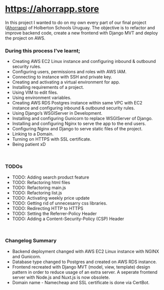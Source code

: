 # https://ahorrapp.store

In this project I wanted to do on my own every part of our final project ([Ahorrapp](https://github.com/sahinmeric/Ahorrapp)) of Holberton Schools Uruguay. The objective is to refactor and improve backend code, create a new frontend with Django MVT and deploy the project on AWS.  

### During this process I've learnt;  
 * Creating AWS EC2 Linux instance and configuring inbound & outbound security rules.
 * Configuring users, permissions and roles with AWS IAM. 
 * Connecting to instance with SSH and private key.  
 * Creating and activating a virtual environment for app.
 * Installing requirements of a project.  
 * Using VIM to edit files.  
 * Using environment variables.
 * Creating AWS RDS Postgres instance within same VPC with EC2 instance and configuring inbound & outbound security rules. 
 * Using Django’s WSGIServer in Development.
 * Installing and configuring Gunicorn to replace WSGIServer of Django.
 * Installing and configuring Nginx to serve the app to the end users.
 * Configuring Nginx and Django to serve static files of the project.
 * Linking to a Domain.
 * Turning on HTTPS with SSL certificate.
 * Being patient xD
 <br>

### TODOs 
 * TODO: Adding search product feature
 * TODO: Refactoring html files
 * TODO: Refactoring main.js
 * TODO: Refactoring list.js
 * TODO: Activating weekly price update
 * TODO: Getting rid of unnecesarry css libraries.
 * TODO: Redirecting HTTP to HTTPS
 * TODO: Setting the Referrer-Policy Header
 * TODO: Adding a Content-Security-Policy (CSP) Header  
<br>  

### Changelog Summary  
* Backend deployment changed with AWS EC2 Linux instance with NGINX and Gunicorn.
* Database type changed to Postgres and created on AWS RDS instance.
* Frontend recreated with Django MVT (model, view, template) design pattern in order to reduce usage of an extra server. A seperate frontend server with Node.js and Nuxt.js is now obsolete.
* Domain name - Namecheap and SSL certificate is done via CertBot.


